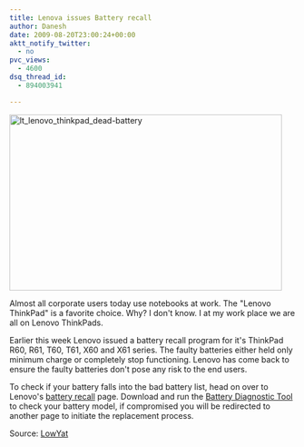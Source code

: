 ```yaml
---
title: Lenova issues Battery recall
author: Danesh
date: 2009-08-20T23:00:24+00:00
aktt_notify_twitter:
  - no
pvc_views:
  - 4600
dsq_thread_id:
  - 894003941

---
```

[<img loading="lazy" class="alignnone size-full wp-image-1725" title="lt_lenovo_thinkpad_dead-battery" src="/wp-content/uploads/2009/08/lt_lenovo_thinkpad_dead-battery.jpg" alt="lt_lenovo_thinkpad_dead-battery" width="480" height="310" />][1]

Almost all corporate users today use notebooks at work. The "Lenovo ThinkPad" is a favorite choice. Why? I don't know. I at my work place we are all on Lenovo ThinkPads.

Earlier this week Lenovo issued a battery recall program for it's ThinkPad R60, R61, T60, T61, X60 and X61 series. The faulty batteries either held only minimum charge or completely stop functioning. Lenovo has come back to ensure the faulty batteries don't pose any risk to the end users.

To check if your battery falls into the bad battery list, head on over to Lenovo's [battery recall][2] page. Download and run the [Battery Diagnostic Tool][3] to check your battery model, if compromised you will be redirected to another page to initiate the replacement process.

Source: [LowYat][4]

 [1]: /wp-content/uploads/2009/08/lt_lenovo_thinkpad_dead-battery.jpg
 [2]: http://download.lenovo.com/lenovo/content/batt/082009/LandingPage.html?lang=en
 [3]: http://download.lenovo.com/lenovo/content/batt/LenovoBatteryDiagnosticTool.exe
 [4]: http://www.lowyat.net/v2/home/index.php